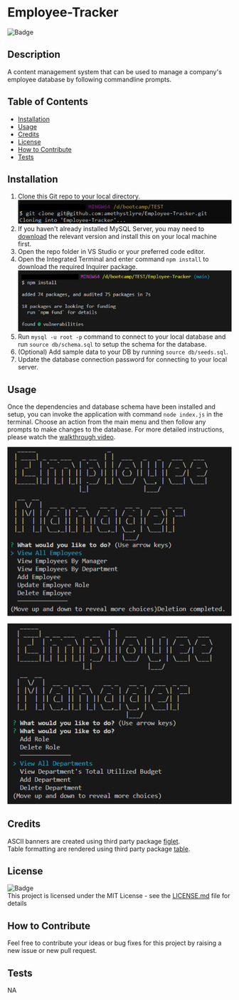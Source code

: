 # Employee-Tracker
![Badge](https://img.shields.io/badge/License-MIT-yellow)

## Description
    
A content management system that can be used to manage a company's employee database by following commandline prompts.
    
## Table of Contents
    
- [Installation](#installation)
- [Usage](#usage)
- [Credits](#credits)
- [License](#license)
- [How to Contribute](#how-to-contribute)
- [Tests](#tests)
    
## Installation
    
1. Clone this Git repo to your local directory.<br>
![screenshot](./images/Screenshot1.png)<br>
2. If you haven't already installed MySQL Server, you may need to [download](https://dev.mysql.com/) the relevant version and install this on your local machine first.
3. Open the repo folder in VS Studio or your preferred code editor.<br>
4. Open the Integrated Terminal and enter command `npm install` to download the required Inquirer package.<br>
![screenshot](./images/Screenshot2.png)
5. Run ```mysql -u root -p``` command to connect to your local database and run ```source db/schema.sql``` to setup the schema for the database.
6. (Optional) Add sample data to your DB by running ```source db/seeds.sql```.
7. Update the database connection password for connecting to your local server.

## Usage
    
Once the dependencies and database schema have been installed and setup, you can invoke the application with command `node index.js` in the terminal. Choose an action from the main menu and then follow any prompts to make changes to the database. For more detailed instructions, please watch the [walkthrough video](https:..).<br>

![screenshot](./images/Screenshot3.png)

![screenshot](./images/Screenshot4.png)
    
## Credits
ASCII banners are created using third party package [figlet](https://www.npmjs.com/package/figlet).<br>
Table formatting are rendered using third party package [table](https://www.npmjs.com/package/table).

## License
![Badge](https://img.shields.io/badge/License-MIT-yellow)<br>
This project is licensed under the MIT License - see the [LICENSE.md](license) file for details    
 
## How to Contribute
    
Feel free to contribute your ideas or bug fixes for this project by raising a new issue or new pull request.
    
## Tests
    
NA
